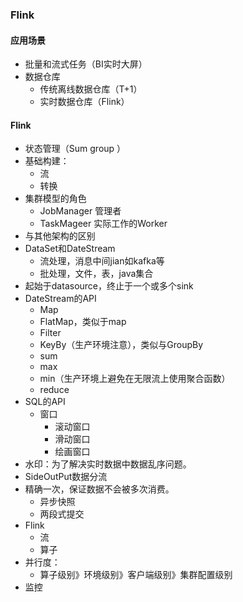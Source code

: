 ### Flink

#### 应用场景

* 批量和流式任务（BI实时大屏）
* 数据仓库
  * 传统离线数据仓库（T+1）
  * 实时数据仓库（Flink）

#### Flink
* 状态管理（Sum group ）
* 基础构建：
  * 流
  * 转换
* 集群模型的角色
  * JobManager 管理者
  * TaskMageer 实际工作的Worker
* 与其他架构的区别
* DataSet和DateStream
  * 流处理，消息中间jian如kafka等
  * 批处理，文件，表，java集合
* 起始于datasource，终止于一个或多个sink
* DateStream的API
  * Map
  * FlatMap，类似于map
  * Filter
  * KeyBy（生产环境注意），类似与GroupBy
  * sum
  * max
  * min（生产环境上避免在无限流上使用聚合函数）
  * reduce
* SQL的API
  * 窗口
    * 滚动窗口
    * 滑动窗口
    * 绘画窗口
* 水印：为了解决实时数据中数据乱序问题。
* SideOutPut数据分流
* 精确一次，保证数据不会被多次消费。
  * 异步快照
  * 两段式提交
* Flink
  * 流
  * 算子
* 并行度：
  * 算子级别》环境级别》客户端级别》集群配置级别
* 监控